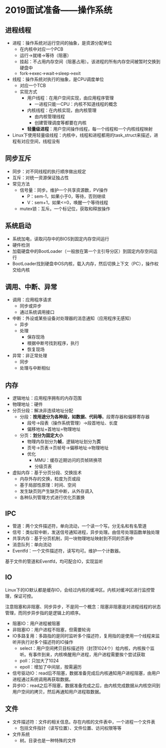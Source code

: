 # 2019面试准备——操作系统

## 进程线程

+ 进程：操作系统对运行空间的抽象，是资源分配单位
  + 在内核中对应一个PCB
  + 运行->就绪->等待（阻塞）
  + 挂起：不占用内存空间（阻塞占用）。该进程的所有内存空间被暂时交换到硬盘中
  + fork->exec->wait->sleep->exit
+ 线程：操作系统对执行的抽象，是CPU调度单位
  + 对应一个TCB
  + 实现方式
    + 用户线程：在用户空间实现，由应用程序管理
      + 一进程只能一CPU：内核不知道线程的概念
    + 内核线程：在内核实现，由内核管理
      + 由内核管理线程
      + 创建管理调度等都要在内核
    + **轻量级进程**：用户空间操作线程，每一个线程和一个内核线程映射
+ Linux下使用轻量级线程：内核中，线程和进程都用的task_struct来描述，进程有对应空间，线程没有

## 同步互斥

+ 同步：对不同线程的执行顺序做出规定
+ 互斥：对统一资源保证独占性
+ 常见方法
  + 信号量：同步。维护一个共享资源数，PV操作
    + P：sem-1，如果小于0，等待，否则继续
    + V：sem+1，如果<=0，唤醒一个等待线程
  + mutex锁：互斥。一个标记位，获取和释放操作

## 系统启动

+ 系统加电，读取闪存中的BIOS到固定内存空间运行
+ 硬件检测
+ 加载硬盘中的BootLoader（一般放在第一个主引导分区）到固定内存空间运行
+ BootLoader找到硬盘中OS内核，载入内存，然后切换上下文（PC），操作权交给内核

## 调用、中断、异常

+ 调用：应用程序请求
  + 同步或异步
  + 通过系统调用接口
+ 中断：外设或某些设备对处理器的消息通知（应用程序无感知）
  + 异步
  + 处理
    + 保存现场
    + 根据中断号找到程序，执行
    + 恢复现场
+ 异常：非正常处理
  + 同步
  + 处理与中断相似

## 内存

+ 逻辑地址：应用程序拥有的内存范围
+ 物理地址：硬件
+ 分页分段：解决非连续地址分配
  + 分段：**按用途分为各种段，如数据、代码等**。段寄存器和偏移寄存器
    + 段号->段表（操作系统管理）->段首地址、长度
    + 偏移地址+首地址=物理地址
  + 分页：**划分为固定大小**
    + 物理内存划分为**帧**，逻辑地址划分为**页**
    + 页号->页表->页帧号->偏移地址->物理地址
    + 优化
      + MMU：缓存近期访问的页帧转换项
      + 分级页表
+ 虚拟内存：基于分页分段、交换技术
  + 内存外存的交换，粒度为页或段
  + 基于局部性原理：时间、空间
  + 发生缺页则产生缺页中断，从外存调入
  + 各种队列管理方式进行优化页置换

## IPC

+ 管道：两个文件描述符，单向流动，一个读一个写。分无名和有名管道
+ 信号：类似软中断，发送信号通知进程，异步处理。由信号处理函数单独处理
+ 共享内存：基于分页机制，同一块物理地址映射到不同的页表中
+ 消息队列：单向流动
+ Eventfd：一个文件描述符，读写均可。维护一个计数器。

基于文件的管道和Eventfd，均可配合IO，实现监听

## IO

Linux下的IO默认都是缓存IO，会经过内核的缓冲区。内核对缓冲区进行监控管理，保证可控。

注意阻塞和非阻塞、同步异步，不是同一个概念：阻塞非阻塞是对进程线程的状态管理，而同步异步指的是逻辑上的顺序。

+ 阻塞IO：用户进程被阻塞
+ 非阻塞IO：用户进程不阻塞，但需要轮询
+ IO多路复用：多路指的是同时监听多个描述符，复用指的是使用一个线程来监听并执行对多个描述符的IO操作
  + select：用户空间拷贝目标描述符（封顶1024个）给内核，内核挨个监听。有事件到来，内核唤醒用户进程，用户进程需要挨个尝试获取
  + poll：只加大了1024
  + epoll：增加了中间层，按需遍历
+ 信号驱动IO：read后不阻塞，数据准备完成后内核通知用户进程阻塞，由用户进程通过系统调用再获取数据。
+ 异步IO：read之后不阻塞，数据准备完成之后，由内核完成数据从内核空间到用户空间的拷贝，然后再通知用户进程取数据。

## 文件

+ 文件描述符：文件的相关信息。存在内核的文件表中，一个进程一个文件表
  + 包括文件指针（读写位置）、文件位置、访问权限等等
+ 文件系统
  + 树。目录也是一种特殊的文件